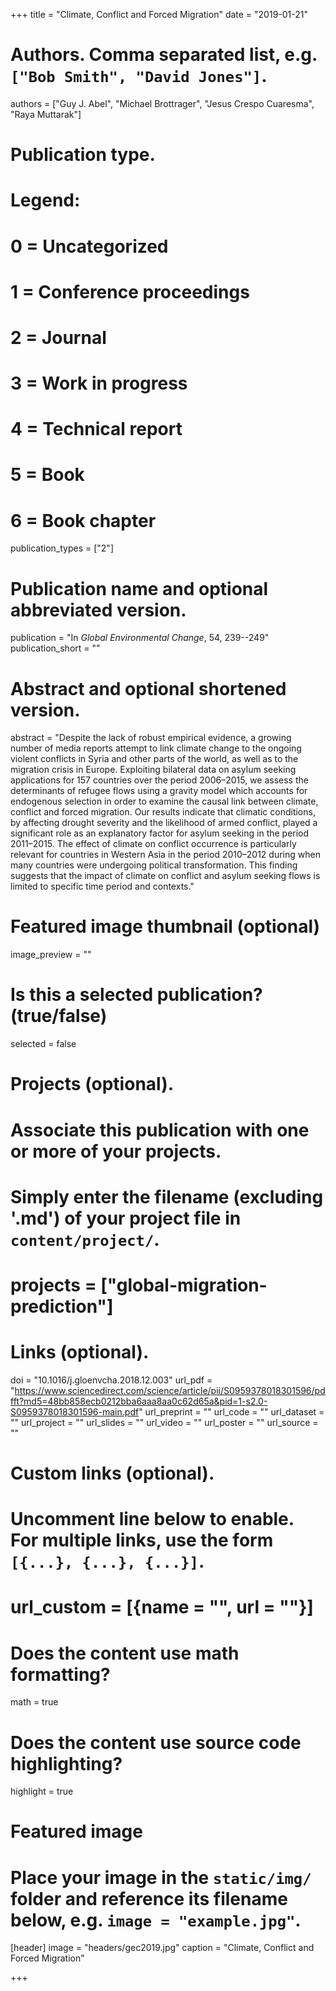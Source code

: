 +++
title = "Climate, Conflict and Forced Migration"
date = "2019-01-21"

# Authors. Comma separated list, e.g. `["Bob Smith", "David Jones"]`.
authors = ["Guy J. Abel", "Michael Brottrager", "Jesus Crespo Cuaresma", "Raya Muttarak"]

# Publication type.
# Legend:
# 0 = Uncategorized
# 1 = Conference proceedings
# 2 = Journal
# 3 = Work in progress
# 4 = Technical report
# 5 = Book
# 6 = Book chapter
publication_types = ["2"]

# Publication name and optional abbreviated version.
publication = "In *Global Environmental Change*, 54, 239--249"
publication_short = ""

# Abstract and optional shortened version.
abstract = "Despite the lack of robust empirical evidence, a growing number of media reports attempt to link climate change to the ongoing violent conflicts in Syria and other parts of the world, as well as to the migration crisis in Europe. Exploiting bilateral data on asylum seeking applications for 157 countries over the period 2006–2015, we assess the determinants of refugee flows using a gravity model which accounts for endogenous selection in order to examine the causal link between climate, conflict and forced migration. Our results indicate that climatic conditions, by affecting drought severity and the likelihood of armed conflict, played a significant role as an explanatory factor for asylum seeking in the period 2011–2015. The effect of climate on conflict occurrence is particularly relevant for countries in Western Asia in the period 2010–2012 during when many countries were undergoing political transformation. This finding suggests that the impact of climate on conflict and asylum seeking flows is limited to specific time period and contexts."

# Featured image thumbnail (optional)
image_preview = ""

# Is this a selected publication? (true/false)
selected = false

# Projects (optional).
#   Associate this publication with one or more of your projects.
#   Simply enter the filename (excluding '.md') of your project file in `content/project/`.
# projects = ["global-migration-prediction"]

# Links (optional).
doi = "10.1016/j.gloenvcha.2018.12.003"
url_pdf = "https://www.sciencedirect.com/science/article/pii/S0959378018301596/pdfft?md5=48bb858ecb0212bba6aaa8aa0c62d65a&pid=1-s2.0-S0959378018301596-main.pdf"
url_preprint = ""
url_code = ""
url_dataset = ""
url_project = ""
url_slides = ""
url_video = ""
url_poster = ""
url_source = ""

# Custom links (optional).
#   Uncomment line below to enable. For multiple links, use the form `[{...}, {...}, {...}]`.
# url_custom = [{name = "", url = ""}]

# Does the content use math formatting?
math = true

# Does the content use source code highlighting?
highlight = true

# Featured image
# Place your image in the `static/img/` folder and reference its filename below, e.g. `image = "example.jpg"`.
[header]
image = "headers/gec2019.jpg"
caption = "Climate, Conflict and Forced Migration"

+++

